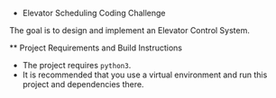 * Elevator Scheduling Coding Challenge

The goal is to design and implement an Elevator Control System.

** Project Requirements and Build Instructions

- The project requires `python3`.
- It is recommended that you use a virtual environment and run this project and dependencies there.
